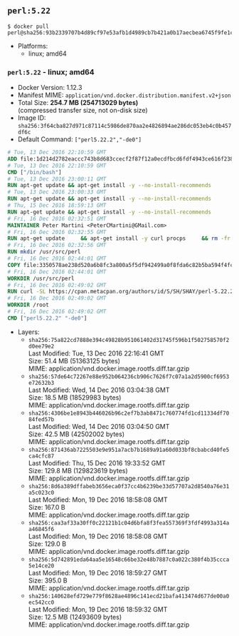 ## `perl:5.22`

```console
$ docker pull perl@sha256:93b2339707b4d89cf97e53afb1d4989cb7b421a0b17aecbea6745f9fe1c585e1
```

-	Platforms:
	-	linux; amd64

### `perl:5.22` - linux; amd64

-	Docker Version: 1.12.3
-	Manifest MIME: `application/vnd.docker.distribution.manifest.v2+json`
-	Total Size: **254.7 MB (254713029 bytes)**  
	(compressed transfer size, not on-disk size)
-	Image ID: `sha256:3f64cba827d971c87114c5986de870aa2e4826894ae286dc053eb4c0b457df6c`
-	Default Command: `["perl5.22.2","-de0"]`

```dockerfile
# Tue, 13 Dec 2016 22:10:59 GMT
ADD file:1d214d2782eaccc743b8d683ccecf2f87f12a0ecdfbcd6fdf4943ce616f23870 in / 
# Tue, 13 Dec 2016 22:10:59 GMT
CMD ["/bin/bash"]
# Tue, 13 Dec 2016 23:00:11 GMT
RUN apt-get update && apt-get install -y --no-install-recommends 		ca-certificates 		curl 		wget 	&& rm -rf /var/lib/apt/lists/*
# Tue, 13 Dec 2016 23:00:33 GMT
RUN apt-get update && apt-get install -y --no-install-recommends 		bzr 		git 		mercurial 		openssh-client 		subversion 				procps 	&& rm -rf /var/lib/apt/lists/*
# Thu, 15 Dec 2016 18:59:13 GMT
RUN apt-get update && apt-get install -y --no-install-recommends 		autoconf 		automake 		bzip2 		file 		g++ 		gcc 		imagemagick 		libbz2-dev 		libc6-dev 		libcurl4-openssl-dev 		libdb-dev 		libevent-dev 		libffi-dev 		libgdbm-dev 		libgeoip-dev 		libglib2.0-dev 		libjpeg-dev 		libkrb5-dev 		liblzma-dev 		libmagickcore-dev 		libmagickwand-dev 		libmysqlclient-dev 		libncurses-dev 		libpng-dev 		libpq-dev 		libreadline-dev 		libsqlite3-dev 		libssl-dev 		libtool 		libwebp-dev 		libxml2-dev 		libxslt-dev 		libyaml-dev 		make 		patch 		xz-utils 		zlib1g-dev 	&& rm -rf /var/lib/apt/lists/*
# Fri, 16 Dec 2016 02:32:51 GMT
MAINTAINER Peter Martini <PeterCMartini@GMail.com>
# Fri, 16 Dec 2016 02:32:55 GMT
RUN apt-get update     && apt-get install -y curl procps     && rm -fr /var/lib/apt/lists/*
# Fri, 16 Dec 2016 02:32:56 GMT
RUN mkdir /usr/src/perl
# Fri, 16 Dec 2016 02:44:01 GMT
COPY file:3350578ae238d520a6b8fc3a800a5f5df942499a0f8fda6c82b5ba594f4fc068 in /usr/src/perl/ 
# Fri, 16 Dec 2016 02:44:01 GMT
WORKDIR /usr/src/perl
# Fri, 16 Dec 2016 02:49:02 GMT
RUN curl -SL https://cpan.metacpan.org/authors/id/S/SH/SHAY/perl-5.22.2.tar.bz2 -o perl-5.22.2.tar.bz2     && echo 'e2f465446dcd45a7fa3da696037f9ebe73e78e55 *perl-5.22.2.tar.bz2' | sha1sum -c -     && tar --strip-components=1 -xjf perl-5.22.2.tar.bz2 -C /usr/src/perl     && rm perl-5.22.2.tar.bz2     && cat *.patch | patch -p1     && ./Configure -Duse64bitall -Duseshrplib  -des     && make -j$(nproc)     && TEST_JOBS=$(nproc) make test_harness     && make install     && cd /usr/src     && curl -LO https://raw.githubusercontent.com/miyagawa/cpanminus/master/cpanm     && chmod +x cpanm     && ./cpanm App::cpanminus     && rm -fr ./cpanm /root/.cpanm /usr/src/perl /tmp/*
# Fri, 16 Dec 2016 02:49:02 GMT
WORKDIR /root
# Fri, 16 Dec 2016 02:49:02 GMT
CMD ["perl5.22.2" "-de0"]
```

-	Layers:
	-	`sha256:75a822cd7888e394c49828b951061402d31745f596b1f502758570f2d0ee79e2`  
		Last Modified: Tue, 13 Dec 2016 22:16:41 GMT  
		Size: 51.4 MB (51363125 bytes)  
		MIME: application/vnd.docker.image.rootfs.diff.tar.gzip
	-	`sha256:57de64c72267e88e952b064236cb906c7626f7c07a1a2d5900cf6953e72632b3`  
		Last Modified: Wed, 14 Dec 2016 03:04:38 GMT  
		Size: 18.5 MB (18529983 bytes)  
		MIME: application/vnd.docker.image.rootfs.diff.tar.gzip
	-	`sha256:4306be1e8943b446026b96c2ef7b3ab8471c760774fd1cd11334df7084fed57b`  
		Last Modified: Wed, 14 Dec 2016 03:04:50 GMT  
		Size: 42.5 MB (42502002 bytes)  
		MIME: application/vnd.docker.image.rootfs.diff.tar.gzip
	-	`sha256:871436ab7225503e9e951a7acb7b1689a91a60d033bf8cbabcd40fe5ca4cfc87`  
		Last Modified: Thu, 15 Dec 2016 19:33:52 GMT  
		Size: 129.8 MB (129823619 bytes)  
		MIME: application/vnd.docker.image.rootfs.diff.tar.gzip
	-	`sha256:8d6a389dffabeb3656eca0f37cc4b6239be33d57707a2d8540a76e31a5c023c0`  
		Last Modified: Mon, 19 Dec 2016 18:58:08 GMT  
		Size: 167.0 B  
		MIME: application/vnd.docker.image.rootfs.diff.tar.gzip
	-	`sha256:caa3af33a30ff0c22121b1c04d6bfa8f3fea557369f3fdf4993a314aa46845f6`  
		Last Modified: Mon, 19 Dec 2016 18:58:08 GMT  
		Size: 129.0 B  
		MIME: application/vnd.docker.image.rootfs.diff.tar.gzip
	-	`sha256:5d742891eda64aa5e16548c66be32e48b7887c0a022c380f4b35ccca5e14ce20`  
		Last Modified: Mon, 19 Dec 2016 18:59:27 GMT  
		Size: 395.0 B  
		MIME: application/vnd.docker.image.rootfs.diff.tar.gzip
	-	`sha256:140628efd729e779f8628ae4896c141ecd21bafa413474d677de00a0ec542cc0`  
		Last Modified: Mon, 19 Dec 2016 18:59:32 GMT  
		Size: 12.5 MB (12493609 bytes)  
		MIME: application/vnd.docker.image.rootfs.diff.tar.gzip
